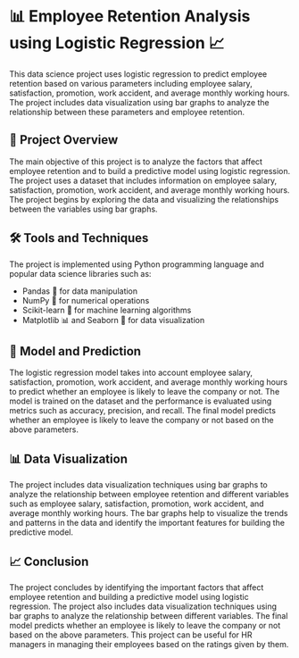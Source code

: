# 📊 Employee Retention Analysis using Logistic Regression 📈

This data science project uses logistic regression to predict employee retention based on various parameters including employee salary, satisfaction, promotion, work accident, and average monthly working hours. The project includes data visualization using bar graphs to analyze the relationship between these parameters and employee retention.

## 📝 Project Overview 

The main objective of this project is to analyze the factors that affect employee retention and to build a predictive model using logistic regression. The project uses a dataset that includes information on employee salary, satisfaction, promotion, work accident, and average monthly working hours. The project begins by exploring the data and visualizing the relationships between the variables using bar graphs. 

## 🛠️ Tools and Techniques 

The project is implemented using Python programming language and popular data science libraries such as:
- Pandas 🐼 for data manipulation
- NumPy 🔢 for numerical operations
- Scikit-learn 🤖 for machine learning algorithms
- Matplotlib 📊 and Seaborn 🌊 for data visualization

## 🤖 Model and Prediction 

The logistic regression model takes into account employee salary, satisfaction, promotion, work accident, and average monthly working hours to predict whether an employee is likely to leave the company or not. The model is trained on the dataset and the performance is evaluated using metrics such as accuracy, precision, and recall. The final model predicts whether an employee is likely to leave the company or not based on the above parameters.

## 📊 Data Visualization 

The project includes data visualization techniques using bar graphs to analyze the relationship between employee retention and different variables such as employee salary, satisfaction, promotion, work accident, and average monthly working hours. The bar graphs help to visualize the trends and patterns in the data and identify the important features for building the predictive model. 

## 📈 Conclusion 

The project concludes by identifying the important factors that affect employee retention and building a predictive model using logistic regression. The project also includes data visualization techniques using bar graphs to analyze the relationship between different variables. The final model predicts whether an employee is likely to leave the company or not based on the above parameters. This project can be useful for HR managers in managing their employees based on the ratings given by them.
